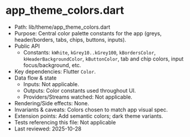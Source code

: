 # app_theme_colors.dart

- Path: lib/theme/app_theme_colors.dart
- Purpose: Central color palette constants for the app (greys, header/borders, tabs, chips, buttons, inputs).
- Public API
  - Constants: `kWhite`, `kGrey10..kGrey100`, `kBordersColor`, `kHeaderBackgroundColor`, `kButtonColor`, tab and chip colors, input focus/background, etc.
- Key dependencies: Flutter `Color`.
- Data flow & state
  - Inputs: Not applicable.
  - Outputs: Color constants used throughout UI.
  - Providers/Streams watched: Not applicable.
- Rendering/Side effects: None.
- Invariants & caveats: Colors chosen to match app visual spec.
- Extension points: Add semantic colors; dark theme variants.
- Tests referencing this file: Not applicable
- Last reviewed: 2025-10-28
